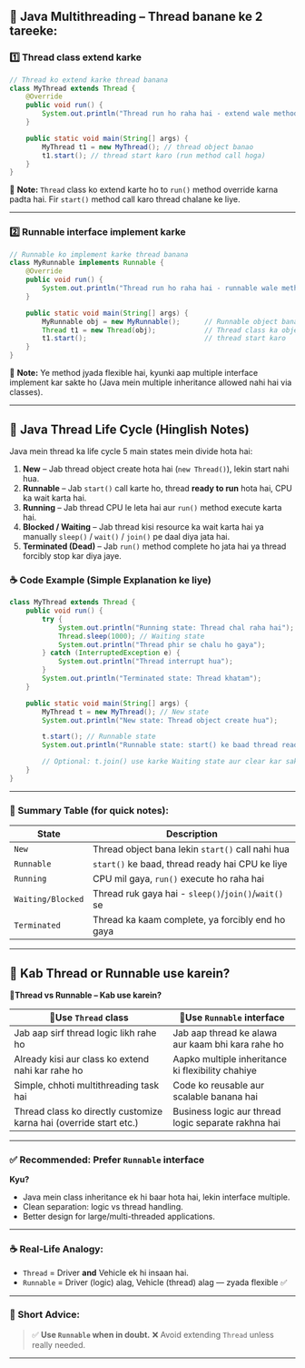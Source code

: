 
## 🔹 Java Multithreading – Thread banane ke 2 tareeke:

### 1️⃣ **Thread class extend karke**

```java
// Thread ko extend karke thread banana
class MyThread extends Thread {
    @Override
    public void run() {
        System.out.println("Thread run ho raha hai - extend wale method se");
    }

    public static void main(String[] args) {
        MyThread t1 = new MyThread(); // thread object banao
        t1.start(); // thread start karo (run method call hoga)
    }
}
```

📝 **Note:** `Thread` class ko extend karte ho to `run()` method override karna padta hai. Fir `start()` method call karo thread chalane ke liye.

---

### 2️⃣ **Runnable interface implement karke**

```java
// Runnable ko implement karke thread banana
class MyRunnable implements Runnable {
    @Override
    public void run() {
        System.out.println("Thread run ho raha hai - runnable wale method se");
    }

    public static void main(String[] args) {
        MyRunnable obj = new MyRunnable();      // Runnable object banao
        Thread t1 = new Thread(obj);            // Thread class ka object, runnable pass karo
        t1.start();                             // thread start karo
    }
}
```

📝 **Note:** Ye method jyada flexible hai, kyunki aap multiple interface implement kar sakte ho (Java mein multiple inheritance allowed nahi hai via classes).

---




## 🔄 **Java Thread Life Cycle (Hinglish Notes)**

Java mein thread ka life cycle 5 main states mein divide hota hai:

1. **New** – Jab thread object create hota hai (`new Thread()`), lekin start nahi hua.
2. **Runnable** – Jab `start()` call karte ho, thread **ready to run** hota hai, CPU ka wait karta hai.
3. **Running** – Jab thread CPU le leta hai aur `run()` method execute karta hai.
4. **Blocked / Waiting** – Jab thread kisi resource ka wait karta hai ya manually `sleep()` / `wait()` / `join()` pe daal diya jata hai.
5. **Terminated (Dead)** – Jab `run()` method complete ho jata hai ya thread forcibly stop kar diya jaye.


### ☕ Code Example (Simple Explanation ke liye)

```java
class MyThread extends Thread {
    public void run() {
        try {
            System.out.println("Running state: Thread chal raha hai");
            Thread.sleep(1000); // Waiting state
            System.out.println("Thread phir se chalu ho gaya");
        } catch (InterruptedException e) {
            System.out.println("Thread interrupt hua");
        }
        System.out.println("Terminated state: Thread khatam");
    }

    public static void main(String[] args) {
        MyThread t = new MyThread(); // New state
        System.out.println("New state: Thread object create hua");

        t.start(); // Runnable state
        System.out.println("Runnable state: start() ke baad thread ready hai");

        // Optional: t.join() use karke Waiting state aur clear kar sakte ho
    }
}
```

---

### 📌 Summary Table (for quick notes):

| **State**         | **Description**                                      |
| ----------------- | ---------------------------------------------------- |
| `New`             | Thread object bana lekin `start()` call nahi hua     |
| `Runnable`        | `start()` ke baad, thread ready hai CPU ke liye      |
| `Running`         | CPU mil gaya, `run()` execute ho raha hai            |
| `Waiting/Blocked` | Thread ruk gaya hai - `sleep()`/`join()`/`wait()` se |
| `Terminated`      | Thread ka kaam complete, ya forcibly end ho gaya     |

---
## 🧵 **Kab Thread or Runnable use karein?**

**🧵Thread vs Runnable – Kab use karein?**

| 🔸**Use `Thread` class**                                           | 🔹**Use `Runnable` interface**                      |
| ------------------------------------------------------------------ | --------------------------------------------------- |
| Jab aap sirf thread logic likh rahe ho                             | Jab aap thread ke alawa aur kaam bhi kara rahe ho   |
| Already kisi aur class ko extend nahi kar rahe ho                  | Aapko multiple inheritance ki flexibility chahiye   |
| Simple, chhoti multithreading task hai                             | Code ko reusable aur scalable banana hai            |
| Thread class ko directly customize karna hai (override start etc.) | Business logic aur thread logic separate rakhna hai |

---

### ✅ Recommended: **Prefer `Runnable` interface**

**Kyu?**

* Java mein class inheritance ek hi baar hota hai, lekin interface multiple.
* Clean separation: logic vs thread handling.
* Better design for large/multi-threaded applications.

---

### ☕ Real-Life Analogy:

* `Thread` = Driver **and** Vehicle ek hi insaan hai.
* `Runnable` = Driver (logic) alag, Vehicle (thread) alag — zyada flexible ✅

---

### 📝 Short Advice:

> ✅ **Use `Runnable` when in doubt.**
> ❌ Avoid extending `Thread` unless really needed.

---
